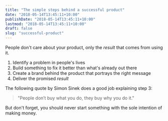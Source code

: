 ```yaml
---
title: "The simple steps behind a successful product"
date: "2018-05-14T13:45:11+10:00"
publishDate: "2018-05-14T13:45:11+10:00"
lastmod: "2018-05-14T13:45:11+10:00"
draft: false
slug: "successful-product"
---
```

People don't care about your product, only the *result* that comes from using it.

1. Identify a problem in people's lives
2. Build something to fix it better than what's already out there
3. Create a brand behind the product that portrays the right message
4. Deliver the promised *result*

The following quote by Simon Sinek does a good job explaining step 3:

> "People don’t buy what you do, they buy why you do it."

But don't forget, you should never start something with the sole intention of making money.